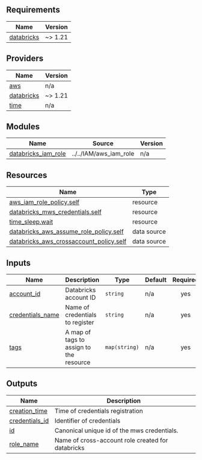 <!-- BEGIN_TF_DOCS -->
## Requirements

| Name | Version |
|------|---------|
| <a name="requirement_databricks"></a> [databricks](#requirement\_databricks) | ~> 1.21 |

## Providers

| Name | Version |
|------|---------|
| <a name="provider_aws"></a> [aws](#provider\_aws) | n/a |
| <a name="provider_databricks"></a> [databricks](#provider\_databricks) | ~> 1.21 |
| <a name="provider_time"></a> [time](#provider\_time) | n/a |

## Modules

| Name | Source | Version |
|------|--------|---------|
| <a name="module_databricks_iam_role"></a> [databricks\_iam\_role](#module\_databricks\_iam\_role) | ../../IAM/aws_iam_role | n/a |

## Resources

| Name | Type |
|------|------|
| [aws_iam_role_policy.self](https://registry.terraform.io/providers/hashicorp/aws/latest/docs/resources/iam_role_policy) | resource |
| [databricks_mws_credentials.self](https://registry.terraform.io/providers/databricks/databricks/latest/docs/resources/mws_credentials) | resource |
| [time_sleep.wait](https://registry.terraform.io/providers/hashicorp/time/latest/docs/resources/sleep) | resource |
| [databricks_aws_assume_role_policy.self](https://registry.terraform.io/providers/databricks/databricks/latest/docs/data-sources/aws_assume_role_policy) | data source |
| [databricks_aws_crossaccount_policy.self](https://registry.terraform.io/providers/databricks/databricks/latest/docs/data-sources/aws_crossaccount_policy) | data source |

## Inputs

| Name | Description | Type | Default | Required |
|------|-------------|------|---------|:--------:|
| <a name="input_account_id"></a> [account\_id](#input\_account\_id) | Databricks account ID | `string` | n/a | yes |
| <a name="input_credentials_name"></a> [credentials\_name](#input\_credentials\_name) | Name of credentials to register | `string` | n/a | yes |
| <a name="input_tags"></a> [tags](#input\_tags) | A map of tags to assign to the resource | `map(string)` | n/a | yes |

## Outputs

| Name | Description |
|------|-------------|
| <a name="output_creation_time"></a> [creation\_time](#output\_creation\_time) | Time of credentials registration |
| <a name="output_credentials_id"></a> [credentials\_id](#output\_credentials\_id) | Identifier of credentials |
| <a name="output_id"></a> [id](#output\_id) | Canonical unique id of the mws credentials. |
| <a name="output_role_name"></a> [role\_name](#output\_role\_name) | Name of cross-account role created for databricks |
<!-- END_TF_DOCS -->